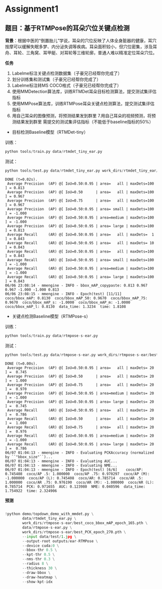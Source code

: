 # Assignment1

## **题目**：基于RTMPose的耳朵穴位关键点检测

**背景**：根据中医的“倒置胎儿”学说，耳朵的穴位反映了人体全身脏器的健康，耳穴按摩可以缓解失眠多梦、内分泌失调等疾病。耳朵面积较小，但穴位密集，涉及耳舟、耳轮、三角窝、耳甲艇、对耳轮等三维轮廓，普通人难以精准定位耳朵穴位。

**任务** 
1. Labelme标注关键点检测数据集（子豪兄已经帮你完成了） 
2. 划分训练集和测试集（子豪兄已经帮你完成了） 
3. Labelme标注转MS COCO格式（子豪兄已经帮你完成了） 
4. 使用MMDetection算法库，训练RTMDet耳朵目标检测算法，提交测试集评估指标 
5. 使用MMPose算法库，训练RTMPose耳朵关键点检测算法，提交测试集评估指标 
6. 用自己耳朵的图像预测，将预测结果发到群里 7.用自己耳朵的视频预测，将预测结果发到群里 需提交的测试集评估指标（不能低于baseline指标的50%）

- 目标检测Baseline模型（RTMDet-tiny）  

训练：
```python
python tools/train.py data/rtmdet_tiny_ear.py
```
测试：
```python
python tools/test.py data/rtmdet_tiny_ear.py work_dirs/rtmdet_tiny_ear/best_coco_bbox_mAP_epoch_165.pth 
```

```shell
DONE (t=0.02s).
 Average Precision  (AP) @[ IoU=0.50:0.95 | area=   all | maxDets=100 ] = 0.813
 Average Precision  (AP) @[ IoU=0.50      | area=   all | maxDets=100 ] = 0.967
 Average Precision  (AP) @[ IoU=0.75      | area=   all | maxDets=100 ] = 0.967
 Average Precision  (AP) @[ IoU=0.50:0.95 | area= small | maxDets=100 ] = -1.000
 Average Precision  (AP) @[ IoU=0.50:0.95 | area=medium | maxDets=100 ] = -1.000
 Average Precision  (AP) @[ IoU=0.50:0.95 | area= large | maxDets=100 ] = 0.813
 Average Recall     (AR) @[ IoU=0.50:0.95 | area=   all | maxDets=  1 ] = 0.843
 Average Recall     (AR) @[ IoU=0.50:0.95 | area=   all | maxDets= 10 ] = 0.843
 Average Recall     (AR) @[ IoU=0.50:0.95 | area=   all | maxDets=100 ] = 0.843
 Average Recall     (AR) @[ IoU=0.50:0.95 | area= small | maxDets=100 ] = -1.000
 Average Recall     (AR) @[ IoU=0.50:0.95 | area=medium | maxDets=100 ] = -1.000
 Average Recall     (AR) @[ IoU=0.50:0.95 | area= large | maxDets=100 ] = 0.843
06/06 23:08:14 - mmengine - INFO - bbox_mAP_copypaste: 0.813 0.967 0.967 -1.000 -1.000 0.813
06/06 23:08:15 - mmengine - INFO - Epoch(test) [11/11]    coco/bbox_mAP: 0.8130  coco/bbox_mAP_50: 0.9670  coco/bbox_mAP_75: 0.9670  coco/bbox_mAP_s: -1.0000  coco/bbox_mAP_m: -1.0000  coco/bbox_mAP_l: 0.8130  data_time: 1.3234  time: 1.8108 
```

- 关键点检测Baseline模型（RTMPose-s）  

训练：
```python
python tools/train.py data/rtmpose-s-ear.py
```
测试：
```python
python tools/test.py data/rtmpose-s-ear.py work_dirs/rtmpose-s-ear/best_PCK_epoch_270.pth 
```
```shell
DONE (t=0.00s).
 Average Precision  (AP) @[ IoU=0.50:0.95 | area=   all | maxDets= 20 ] =  0.745
 Average Precision  (AP) @[ IoU=0.50      | area=   all | maxDets= 20 ] =  1.000
 Average Precision  (AP) @[ IoU=0.75      | area=   all | maxDets= 20 ] =  0.970
 Average Precision  (AP) @[ IoU=0.50:0.95 | area=medium | maxDets= 20 ] = -1.000
 Average Precision  (AP) @[ IoU=0.50:0.95 | area= large | maxDets= 20 ] =  0.745
 Average Recall     (AR) @[ IoU=0.50:0.95 | area=   all | maxDets= 20 ] =  0.786
 Average Recall     (AR) @[ IoU=0.50      | area=   all | maxDets= 20 ] =  1.000
 Average Recall     (AR) @[ IoU=0.75      | area=   all | maxDets= 20 ] =  0.976
 Average Recall     (AR) @[ IoU=0.50:0.95 | area=medium | maxDets= 20 ] = -1.000
 Average Recall     (AR) @[ IoU=0.50:0.95 | area= large | maxDets= 20 ] =  0.786
06/07 01:04:13 - mmengine - INFO - Evaluating PCKAccuracy (normalized by ``"bbox_size"``)...
06/07 01:04:13 - mmengine - INFO - Evaluating AUC...
06/07 01:04:13 - mmengine - INFO - Evaluating NME...
06/07 01:04:13 - mmengine - INFO - Epoch(test) [6/6]    coco/AP: 0.745408  coco/AP .5: 1.000000  coco/AP .75: 0.970297  coco/AP (M): -1.000000  coco/AP (L): 0.745408  coco/AR: 0.785714  coco/AR .5: 1.000000  coco/AR .75: 0.976190  coco/AR (M): -1.000000  coco/AR (L): 0.785714  PCK: 0.971655  AUC: 0.123980  NME: 0.040596  data_time: 1.754922  time: 2.324906
```

**预测** 

```python
    
!python demo/topdown_demo_with_mmdet.py \
        data/rtmdet_tiny_ear.py \
        work_dirs/rtmpose-s-ear/best_coco_bbox_mAP_epoch_165.pth \
        data/rtmpose-s-ear.py \
        work_dirs/rtmpose-s-ear/best_PCK_epoch_270.pth \
        --input data/test/1.jpg \
        --output-root outputs/ear-RTMPose \
        --device cuda:0 \
        --bbox-thr 0.5 \
        --kpt-thr 0.5 \
        --nms-thr 0.3 \
        --radius 8 \
        --thickness 30 \
        --draw-bbox \
        --draw-heatmap \
        --show-kpt-idx
```


